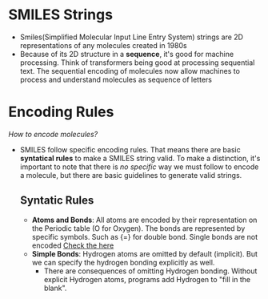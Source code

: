 # SMILES Strings 
- Smiles(Simplified Molecular Input Line Entry System) strings are 2D representations of any molecules created in 1980s 
-  Because of its 2D structure in a **sequence**, it's good for machine processing. Think of transformers being good at processing sequential text. The sequential encoding of molecules now allow machines to process and understand molecules as sequence of letters  
  
# Encoding Rules 
*How to encode molecules?*  
- SMILES follow specific encoding rules. That means there are basic **syntatical rules** to make a SMILES string valid. To make a distinction, it's important to note that there is *no specific* way we must follow to encode a molecule, but there are basic guidelines to generate valid strings. 
  ## Syntatic Rules 
  - **Atoms and Bonds**: All atoms are encoded by their representation on the Periodic table (O for Oxygen). The bonds are represented by specific symbols. Such as {=} for double bond. Single bonds are not encoded  [Check the here](https://archive.epa.gov/med/med_archive_03/web/html/smiles.html)
  - **Simple Bonds**: Hydrogen atoms are omitted by default (implicit). But we can specify the hydrogen bonding explicitly as well. 
    - There are consequences of omitting Hydrogen bonding. Without explicit Hydrogen atoms, programs add Hydrogen to "fill in the blank". 